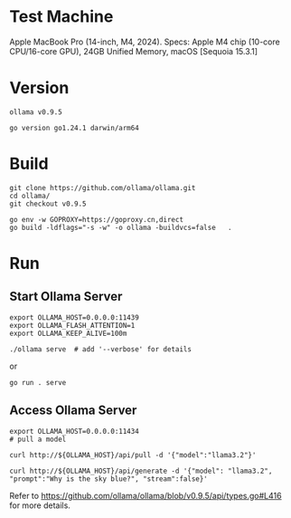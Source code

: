 # Test Machine
Apple MacBook Pro (14-inch, M4, 2024). Specs: Apple M4 chip (10-core CPU/16-core GPU), 24GB Unified Memory, macOS [Sequoia 15.3.1]

# Version
```shell
ollama v0.9.5

go version go1.24.1 darwin/arm64
```
# Build
```shell
git clone https://github.com/ollama/ollama.git
cd ollama/
git checkout v0.9.5

go env -w GOPROXY=https://goproxy.cn,direct
go build -ldflags="-s -w" -o ollama -buildvcs=false   .
```

# Run
## Start Ollama Server
```shell
export OLLAMA_HOST=0.0.0.0:11439
export OLLAMA_FLASH_ATTENTION=1
export OLLAMA_KEEP_ALIVE=100m
```

```shell
./ollama serve  # add '--verbose' for details
```
or 
```shell
go run . serve
```
## Access Ollama Server
```shell
export OLLAMA_HOST=0.0.0.0:11434
# pull a model

curl http://${OLLAMA_HOST}/api/pull -d '{"model":"llama3.2"}'

curl http://${OLLAMA_HOST}/api/generate -d '{"model": "llama3.2", "prompt":"Why is the sky blue?", "stream":false}'
```
Refer to https://github.com/ollama/ollama/blob/v0.9.5/api/types.go#L416 for more details.
